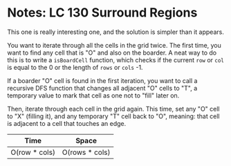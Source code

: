 # Notes: LC 130 Surround Regions

This one is really interesting one, and the solution is simpler than it appears.

You want to iterate through all the cells in the grid twice. The first time, you
want to find any cell that is "O" and also on the boarder. A neat way to do this
is to write a `isBoardCell` function, which checks if the current `row` or `col`
is equal to the 0 or the length of `rows` or `cols` -1.

If a boarder "O" cell is found in the first iteration, you want to call a
recursive DFS function that changes all adjacent "O" cells to "T", a temporary
value to mark that cell as one not to "fill" later on.

Then, iterate through each cell in the grid again. This time, set any "O" cell
to "X" (filling it), and any temporary "T" cell back to "O", meaning: that cell
is adjacent to a cell that touches an edge.

| Time           | Space           |
| -------------- | --------------- |
| O(row \* cols) | O(rows \* cols) |
